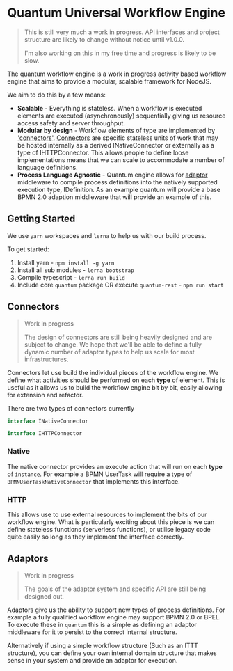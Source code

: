 # Quantum Universal Workflow Engine

> This is still very much a work in progress. API interfaces and project structure are likely to change without notice until v1.0.0.
>
> I'm also working on this in my free time and progress is likely to be slow.

The quantum workflow engine is a work in progress activity based workflow engine that aims to provide a modular, scalable framework for NodeJS.

We aim to do this by a few means:

- **Scalable** - Everything is stateless. When a workflow is executed elements are executed (asynchronously) sequentially giving us resource access safety and server throughput.
- **Modular by design** - Workflow elements of type are implemented by ['connectors'](##connectors). [Connectors](##connectors) are specific stateless units of work that may be hosted internally as a derived INativeConnector or externally as a type of IHTTPConnector. This allows people to define loose implementations means that we can scale to accommodate a number of language definitions.
- **Process Language Agnostic** - Quantum engine allows for [adaptor](##Adaptors) middleware to compile process definitions into the natively supported execution type, IDefinition. As an example quantum will provide a base BPMN 2.0 adaption middleware that will provide an example of this.

## Getting Started

We use `yarn` workspaces and `lerna` to help us with our build process.

To get started:

1.  Install yarn - `npm install -g yarn`
2.  Install all sub modules - `lerna bootstrap`
3.  Compile typescript - `lerna run build`
4.  Include core `quantum` package OR execute `quantum-rest` - `npm run start`

## Connectors

> Work in progress
>
> The design of connectors are still being heavily designed and are subject to change. We hope that we'll be able to define a fully dynamic number of adaptor types to help us scale for most infrastructures.

Connectors let use build the individual pieces of the workflow engine. We define what activities should be performed on each **type** of element. This is useful as it allows us to build the workflow engine bit by bit, easily allowing for extension and refactor.

There are two types of connectors currently

```typescript
interface INativeConnector
```

```typescript
interface IHTTPConnector
```

### Native

The native connector provides an execute action that will run on each **type** of `instance`. For example a BPMN UserTask will require a type of `BPMNUserTaskNativeConnector` that implements this interface.

### HTTP

This allows use to use external resources to implement the bits of our workflow engine. What is particularly exciting about this piece is we can define stateless functions (serverless functions), or utilise legacy code quite easily so long as they implement the interface correctly.

## Adaptors

> Work in progress
>
> The goals of the adaptor system and specific API are still being designed out.

Adaptors give us the ability to support new types of process definitions. For example a fully qualified workflow engine may support BPMN 2.0 or BPEL. To execute these in `quantum` this is a simple as defining an adaptor middleware for it to persist to the correct internal structure.

Alternatively if using a simple workflow structure (Such as an ITTT structure), you can define your own internal domain structure that makes sense in your system and provide an adaptor for execution.
